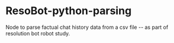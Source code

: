 # ResoBot-python-parsing
Node to parse factual chat history data from a csv file -- as part of resolution bot robot study.
